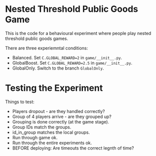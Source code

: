 # Nested Threshold Public Goods Game

This is the code for a behavioural experiment where people play nested threshold public goods games. 

There are three experiemntal conditions:
- Balanced. Set `C.GLOBAL_REWARD=2` in `game/__init__.py`.
- GlobalBoost. Set `C.GLOBAL_REWARD=2.5` in `game/__init__.py`.
- GlobalOnly. Switch to the branch `GlobalOnly`.


# Testing the Experiment

Things to test:
- Players dropout - are they handled correctly?
- Group of 4 players arrive - are they grouped up? 
- Grouping is done correctly (at the game stage). 
- Group IDs match the groups.
- id_in_group matches the local groups.
- Run through game ok.
- Run through the entire experiments ok. 
- BEFORE deploying: Are timeouts the correct legnth of time? 